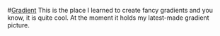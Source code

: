 #[Gradient](https://nottgy.github.io/einstain/gradient)
This is the place I learned to create fancy gradients and you know, it is quite cool.
At the moment it holds my latest-made gradient picture.

